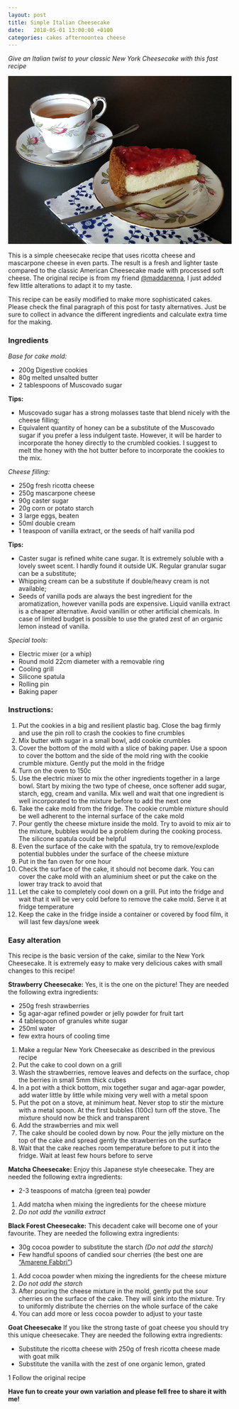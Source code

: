 ```yaml
---
layout: post
title: Simple Italian Cheesecake
date:   2018-05-01 13:00:00 +0100
categories: cakes afternoontea cheese
---
```


*Give an Italian twist to your classic New York Cheesecake with this fast recipe* 

![Simple Italian Cheesecake](https://raw.githubusercontent.com/ecodallaluna/back2bake/master/images/2018/IMG_20180501_1.jpg)

This is a simple cheesecake recipe that uses ricotta cheese and mascarpone cheese in even parts. The result is a fresh and lighter taste compared to the classic American Cheesecake made with processed soft cheese. The original recipe is from my friend [@maddarenna](https://www.instagram.com/maddarenna/), I just added few little alterations to adapt it to my taste.

This recipe can be easily modified to make more sophisticated cakes. Please check the final paragraph of this post for tasty alternatives. Just be sure to collect in advance the different ingredients and calculate extra time for the making.

### Ingredients

*Base for cake mold:*
* 200g Digestive cookies
* 80g melted unsalted butter
* 2 tablespoons of Muscovado sugar  

**Tips:**
* Muscovado sugar has a strong molasses taste that blend nicely with the cheese filling;
* Equivalent quantity of honey can be a substitute of the Muscovado sugar if you prefer a less indulgent taste. However, it will be harder to incorporate the honey directly to the crumbled cookies. I suggest to melt the honey with the hot butter before to incorporate the cookies to the mix.

*Cheese filling:*
* 250g fresh ricotta cheese
* 250g mascarpone cheese
* 90g caster sugar  
* 20g corn or potato starch
* 3 large eggs, beaten
* 50ml double cream
* 1 teaspoon of vanilla extract, or the seeds of half vanilla pod

**Tips:**
* Caster sugar is refined white cane sugar. It is extremely soluble with a lovely sweet scent. I hardly found it outside UK. Regular granular sugar can be a substitute;
* Whipping cream can be a substitute if double/heavy cream is not available;
* Seeds of vanilla pods are always the best ingredient for the aromatization, however vanilla pods are expensive. Liquid vanilla extract is a cheaper alternative. Avoid vanillin or other artificial chemicals. In case of limited budget is possible to use the grated zest of an organic lemon instead of vanilla.

*Special tools:*
* Electric mixer (or a whip)
* Round mold 22cm diameter with a removable ring
* Cooling grill
* Silicone spatula 
* Rolling pin
* Baking paper

### Instructions:
1. Put the cookies in a big and resilient plastic bag. Close the bag firmly and use the pin roll to crash the cookies to fine crumbles
1. Mix butter with sugar in a small bowl, add cookie crumbles
1. Cover the bottom of the mold with a slice of baking paper. Use a spoon to cover the bottom and the side of the mold ring with the cookie crumble mixture. Gently put the mold in the fridge 
1. Turn on the oven to 150c
1. Use the electric mixer to mix the other ingredients together in a large bowl. Start by mixing the two type of cheese, once softener add sugar, starch, egg, cream and vanilla. Mix well and wait that one ingredient is well incorporated to the mixture before to add the next one
1. Take the cake mold from the fridge. The cookie crumble mixture should be well adherent to the internal surface of the cake mold
1. Pour gently the cheese mixture inside the mold. Try to avoid to mix air to the mixture, bubbles  would be a problem during the cooking process. The silicone spatula could be helpful
1. Even the surface of the cake with the spatula, try to remove/explode potential bubbles under the surface of the cheese mixture
1. Put in the fan oven for one hour 
1. Check the surface of the cake, it should not become dark. You can cover the cake mold with an aluminium sheet or put the cake on the lower tray track to avoid that
1. Let the cake to completely cool down on a grill. Put into the fridge and wait that it will be very cold before to remove the cake mold. Serve it at fridge temperature
1. Keep the cake in the fridge inside a container or covered by food film, it will last few days/one week


### Easy alteration
This recipe is the basic version of the cake, similar to the New York Cheesecake. It is extremely easy to make very delicious cakes with small changes to this recipe!

**Strawberry Cheesecake:**
Yes, it is the one on the picture! They are needed the following extra ingredients: 
* 250g fresh strawberries
* 5g agar-agar refined powder or jelly powder for fruit tart
* 4 tablespoon of granules white sugar
* 250ml water 
* few extra hours of cooling time

1. Make a regular New York Cheesecake as described in the previous recipe 
1. Put the cake to cool down on a grill
1. Wash the strawberries, remove leaves and defects on the surface, chop the berries in small 5mm thick cubes
1. In a pot with a thick bottom, mix together sugar and agar-agar powder, add water little by little while mixing very well with a metal spoon
1. Put the pot on a stove, at minimum heat. Never stop to stir the mixture with a metal spoon. At the first bubbles (100c) turn off the stove. The mixture should now be thick and transparent
1. Add the strawberries and mix well
1. The cake should be cooled down by now. Pour the jelly mixture on the top of the cake and spread gently the strawberries on the surface
1. Wait that the cake reaches room temperature before to put it into the fridge. Wait at least few hours before to serve

 
**Matcha Cheesecake:**
Enjoy this Japanese style cheesecake. They are needed the following extra ingredients: 
* 2-3 teaspoons of matcha (green tea) powder

1. Add matcha when mixing the ingredients for the cheese mixture
1. *Do not add the vanilla extract*

**Black Forest Cheesecake:**
This decadent cake will become one of your favourite. They are needed the following extra ingredients: 
* 30g cocoa powder to substitute the starch *(Do not add the starch)*
* Few handful spoons of candied sour cherries (the best one are [“Amarene Fabbri”](http://www.fabbri1905.com/))

1. Add cocoa powder when mixing the ingredients for the cheese mixture
1. *Do not add the starch*
1. After pouring the cheese mixture in the mold, gently put the sour cherries on the surface of the cake. They will sink into the mixture. Try to uniformly distribute the cherries on the whole surface of the cake
1. You can add more or less cocoa powder to adjust to your taste 

**Goat Cheesecake**
If you like the strong taste of goat cheese you should try this unique cheesecake. They are needed the following extra ingredients: 
* Substitute the ricotta cheese with 250g of fresh ricotta cheese made with goat milk
* Substitute the vanilla with the zest of one organic lemon, grated 

1 Follow the original recipe

**Have fun to create your own variation and please fell free to share it with me!**
